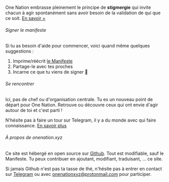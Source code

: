 One Nation embrasse pleinement le principe de **stigmergie** qui invite chacun à agir spontanément sans avoir besoin de la validation de qui que ce soit. [En savoir +](#faq-stigmergie)

###### Signer le manifeste

Si tu as besoin d'aide pour commencer, voici quand même quelques suggestions : 

1. Imprime/réécrit [le Manifeste](#manifest)
2. Partage-le avec tes proches
3. Incarne ce que tu viens de signer 🥳 

###### Se rencontrer

Ici, pas de chef ou d'organisation centrale. Tu es un nouveau point de départ pour One Nation. Retrouve ou découvre ceux qui ont envie d'agir autour de toi et c'est parti ! 

N'hésite pas à faire un tour sur Telegram, il y a du monde avec qui faire connaissance. [En savoir plus](#faq-contribuer)

###### À propos de onenation.xyz

Ce site est hébergé en open source sur [Github](https://github.com/onenationxyz/onenation). Tout est modifiable, sauf le Manifeste. Tu peux contribuer en ajoutant, modifiant, traduisant, ... ce site.

Si jamais Github n'est pas ta tasse de thé, n'hésite pas à entrer en contact sur [Telegram](#faq-contribuer) ou avec onenationxyz@protonmail.com pour participer.
